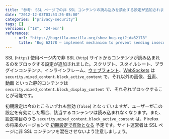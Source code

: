 ```yaml
---
title: "参考: SSL ページでの非 SSL コンテンツの読み込みを禁止する設定が追加されました"
date: "2012-12-03T03:53:26-05:00"
categories: ["privacy-security"]
tags: []
versions: ["18", "24-esr"]
references:
    - url: "https://bugzilla.mozilla.org/show_bug.cgi?id=62178"
      title: "Bug 62178 – implement mechanism to prevent sending insecure requests from a secure context"
---
```

SSL (`https`) 使用ページ内で非 SSL (`http`) サイトからコンテンツが読み込まれるのをブロックする設定が追加されました。スクリプト、スタイルシート、プラグインコンテンツ、インラインフレーム、[ウェブフォント](https://developer.mozilla.org/docs/CSS/@font-face)、[WebSockets](https://developer.mozilla.org/docs/WebSockets) は `security.mixed_content.block_active_content` で、それ以外の画像、[音声](https://developer.mozilla.org/docs/HTML/Element/audio)、[動画](https://developer.mozilla.org/docs/HTML/Element/video) といった静的コンテンツは `security.mixed_content.block_display_content` で、それぞれブロックすることが可能です。

初期設定は今のところいずれも無効 (`false`) となっていますが、ユーザーがこの設定を有効にした場合、該当するコンテンツは読み込まれなくなります。また、設定項目のうち `security.mixed_content.block_active_content` は、Firefox の将来のバージョンで [初期設定で有効となる](https://bugzilla.mozilla.org/show_bug.cgi?id=834836) 予定です。サイト運営者は SSL ページに非 SSL コンテンツを混在させないよう注意しましょう。
